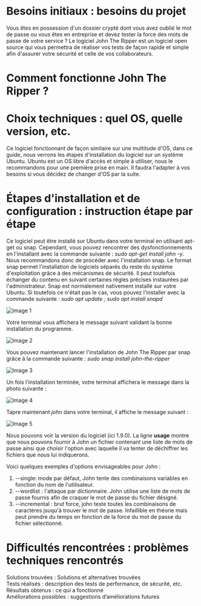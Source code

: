 # Besoins initiaux : besoins du projet  

Vous êtes en possession d'un dossier crypté dont vous avez oublié le mot de passe ou vous êtes en entreprise et devez tester la force des mots de passe de votre service ?
Le logiciel John The Ripper est un logiciel open source qui vous permettra de réaliser vos tests de façon rapide et simple afin d'assurer votre sécurité et celle de vos collaborateurs. 

# Comment fonctionne John The Ripper ?



# Choix techniques : quel OS, quelle version, etc.  

Ce logiciel fonctionnant de façon similaire sur une multitude d'OS, dans ce guide, nous verrons les étapes d'installation du logiciel sur un système Ubuntu. Ubuntu est un OS libre d'accès et simple à utiliser, nous le recommandons pour une première prise en main. Il faudra l'adapter à vos besoins si vous décidez de changer d'OS par la suite.


# Étapes d'installation et de configuration : instruction étape par étape  

Ce logiciel peut être installé sur Ubuntu dans votre terminal en utilisant apt-get ou snap. Cependant, vous pouvez rencontrer des dysfonctionnements en l'installant avec la commande suivante : _sudo apt-get install john -y_. Nous recommandons donc de procéder avec l'installation snap. Le format snap permet l'installation de logiciels séparés du reste du système d'exploitation grâce à des mécanismes de sécurité. Il peut toutefois échanger du contenu en suivant certaines règles précises instaurées par l'administrateur.
Snap est normalement nativement installé sur votre Ubuntu. Si toutefois ce n'était pas le cas, vous pouvez l'installer avec la commande suivante : _sudo apt update ; sudo apt install snapd_

![Image 1](https://github.com/ThomasDominici/Projet-BVT-1/blob/main/Ressources/Screenshots%20installation/1.JPG?raw=true)

Votre terminal vous affichera le message suivant validant la bonne installation du programme.

![Image 2 ](https://github.com/ThomasDominici/Projet-BVT-1/blob/main/Ressources/Screenshots%20installation/1.5.JPG)

Vous pouvez maintenant lancer l'installation de John The Ripper par snap grâce à la commande suivante : _sudo snap install john-the-ripper_

![Image 3](https://github.com/ThomasDominici/Projet-BVT-1/blob/main/Ressources/Screenshots%20installation/2.JPG)

Un fois l'installation terminée, votre terminal affichera le message dans la photo suivante : 

![Image 4](https://github.com/ThomasDominici/Projet-BVT-1/blob/main/Ressources/Screenshots%20installation/3.JPG)

Tapre maintenant _john_ dans votre terminal, il affiche le message suivant :

![Image 5](https://github.com/ThomasDominici/Projet-BVT-1/blob/main/Ressources/Screenshots%20installation/4.JPG)

Nous pouvons voir la version du logiciel (ici 1.9.0).
La ligne **usage** montre que nous pouvons fournir à John un fichier contenant une liste de mots de passe ainsi que choisir l'option avec laquelle il va tenter de déchiffrer les fichiers que nous lui indiquerons.

Voici quelques exemples d'options envisageables pour John : 

1. --single: mode par défaut, John tente des combinaisons variables en fonction du nom de l'utilisateur.
2. --wordlist : l'attaque par dictionnaire. John utilise une liste de mots de passe fournis afin de craquer le mot de passe du fichier désigné.
3. --incremental : brut force, john teste toutes les combinaisons de caractères jsuqu'à trouver le mot de passe. Infaillible en théorie mais peut prendre du temps en fonction de la force du mot de passe du fichier sélectionné.


# Difficultés rencontrées : problèmes techniques rencontrés  
Solutions trouvées : Solutions et alternatives trouvées  
Tests réalisés : description des tests de performance, de sécurité, etc.  
Résultats obtenus : ce qui a fonctionné  
Améliorations possibles : suggestions d’améliorations futures  


